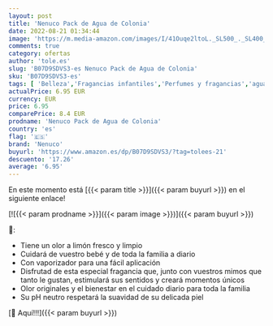 ```yaml
---
layout: post
title: 'Nenuco Pack de Agua de Colonia'
date: 2022-08-21 01:34:44
image: 'https://m.media-amazon.com/images/I/41Ouqe2ltoL._SL500_._SL400_.jpg'
comments: true
category: ofertas
author: 'tole.es'
slug: 'B07D9SDVS3-es Nenuco Pack de Agua de Colonia'
sku: 'B07D9SDVS3-es'
tags: [ 'Belleza','Fragancias infantiles','Perfumes y fragancias','agua','colonia','de','nenuco','🇪🇸', ]
actualPrice: 6.95 EUR
currency: EUR
price: 6.95
comparePrice: 8.4 EUR
prodname: 'Nenuco Pack de Agua de Colonia'
country: 'es'
flag: '🇪🇸'
brand: 'Nenuco'
buyurl: 'https://www.amazon.es/dp/B07D9SDVS3/?tag=tolees-21'
descuento: '17.26'
average: '6.95'
---
```


En este momento está [{{< param title >}}]({{< param buyurl >}}) en el siguiente enlace!

[![{{< param prodname >}}]({{< param image >}})]({{< param buyurl >}})

🔎:

- Tiene un olor a limón fresco y limpio
- Cuidará de vuestro bebé y de toda la familia a diario
- Con vaporizador para una fácil aplicación
- Disfrutad de esta especial fragancia que, junto con vuestros mimos que tanto le gustan, estimulará sus sentidos y creará momentos únicos
- Olor originales y el bienestar en el cuidado diario para toda la familia
- Su pH neutro respetará la suavidad de su delicada piel

[🛒 Aquí!!!]({{< param buyurl >}})
